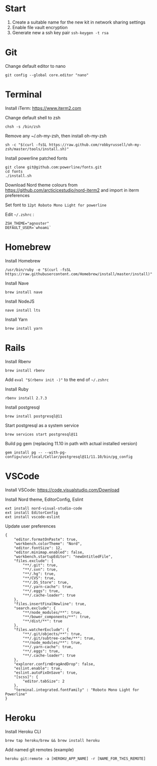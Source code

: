 # Start

1. Create a suitable name for the new kit in network sharing settings
2. Enable file vault encryption
3. Generate new a ssh key pair `ssh-keygen -t rsa`

# Git

Change default editor to nano 
```
git config --global core.editor "nano"
```

# Terminal

Install iTerm: https://www.iterm2.com

Change default shell to zsh 
```
chsh -s /bin/zsh
```

Remove any ~/.oh-my-zsh, then install oh-my-zsh
```
sh -c "$(curl -fsSL https://raw.github.com/robbyrussell/oh-my-zsh/master/tools/install.sh)"
```

Install powerline patched fonts
```
git clone git@github.com:powerline/fonts.git 
cd fonts
./install.sh
```
Download Nord theme colours from https://github.com/arcticicestudio/nord-iterm2 and import in iterm preferences

Set font to `12pt Roboto Mono Light for powerline`


Edit `~/.zshrc` :
```
ZSH_THEME="agnoster"
DEFAULT_USER=`whoami`
```

# Homebrew

Install Homebrew
```
/usr/bin/ruby -e "$(curl -fsSL https://raw.githubusercontent.com/Homebrew/install/master/install)"
```

Install Nave
```
brew install nave
```

Install NodeJS
```
nave install lts
```

Install Yarn
```
brew install yarn
```

# Rails

Install Rbenv
```
brew install rbenv
```

Add `eval "$(rbenv init -)"` to the end of `~/.zshrc`

Install Ruby
```
rbenv install 2.7.3
```

Install postgresql
```
brew install postgresql@11
```

Start postgresql as a system service
```
brew services start postgresql@11
```

Build pg gem (replacing 11.10 in path with actual installed version)
```
gem install pg -- --with-pg-config=/usr/local/Cellar/postgresql@11/11.10/bin/pg_config
```

# VSCode 

Install VSCode: https://code.visualstudio.com/Download

Install Nord theme, EditorConfig, Eslint
```
ext install nord-visual-studio-code
ext install EditorConfig
ext install vscode-eslint
```

Update user preferences
```
{
    "editor.formatOnPaste": true,
    "workbench.colorTheme": "Nord",
    "editor.fontSize": 12,
    "editor.minimap.enabled": false,
    "workbench.startupEditor": "newUntitledFile",
    "files.exclude": {
        "**/.git": true,
        "**/.svn": true,
        "**/.hg": true,
        "**/CVS": true,
        "**/.DS_Store": true,
        "**/.yarn-cache": true,
        "**/.eggs": true,
        "**/.cache-loader": true
    },
    "files.insertFinalNewline": true,
    "search.exclude": {
        "**/node_modules/**": true,
        "**/bower_components/**": true,
        "**/dist/**": true
    },
    "files.watcherExclude": {
        "**/.git/objects/**": true,
        "**/.git/subtree-cache/**": true,
        "**/node_modules/**": true,
        "**/.yarn-cache": true,
        "**/.eggs": true,
        "**/.cache-loader": true
    },
    "explorer.confirmDragAndDrop": false,
    "eslint.enable": true,
    "eslint.autoFixOnSave": true,
    "[scss]": {
        "editor.tabSize": 2
    },
    "terminal.integrated.fontFamily" : "Roboto Mono Light for Powerline"
}
```

# Heroku

Install Heroku CLI
```
brew tap heroku/brew && brew install heroku
```

Add named git remotes (example)
```
heroku git:remote -a [HEROKU_APP_NAME] -r [NAME_FOR_THIS_REMOTE]
```

